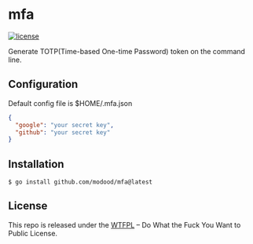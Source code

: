 mfa
===

[![license](https://img.shields.io/badge/license-WTFPL%20--%20Do%20What%20the%20Fuck%20You%20Want%20to%20Public%20License-green.svg)](https://github.com/modood/mfa/blob/master/LICENSE)

Generate TOTP(Time-based One-time Password) token on the command line.

Configuration
-------------

Default config file is $HOME/.mfa.json

```json
{
  "google": "your secret key",
  "github": "your secret key"
}
```

Installation
------------

```
$ go install github.com/modood/mfa@latest
```

License
-------

This repo is released under the [WTFPL](http://www.wtfpl.net/) – Do What the Fuck You Want to Public License.
